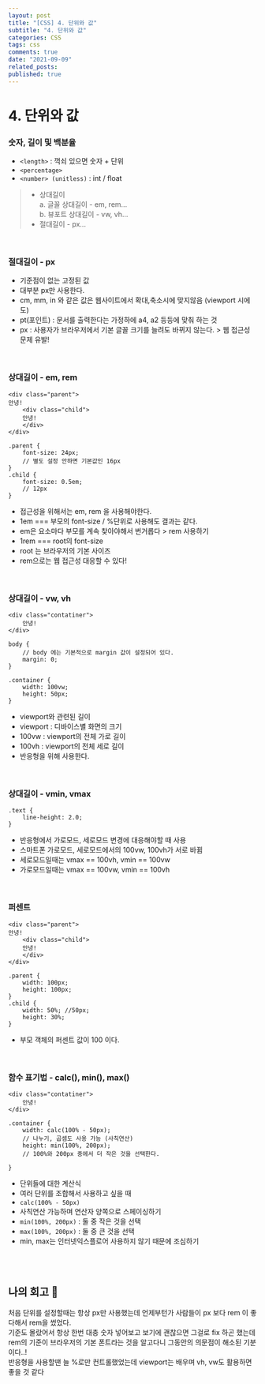 ```yaml
---
layout: post
title: "[CSS] 4. 단위와 값"
subtitle: "4. 단위와 값"
categories: CSS
tags: css
comments: true
date: "2021-09-09"
related_posts:
published: true
---
```


# 4. 단위와 값

### 숫자, 길이 및 백분율
- `<length>` : 꺽쇠 있으면 숫자 + 단위
- `<percentage>`
- `<number> (unitless)` : int / float

> - 상대길이 <br>
>a. 글꼴 상대길이 - em, rem... <br>
>b. 뷰포트 상대길이 - vw, vh... <br>
> -  절대길이 - px...

<br>


### 절대길이 - px
- 기준점이 없는 고정된 값
- 대부분 px만 사용한다.
- cm, mm, in 와 같은 값은 웹사이트에서 확대,축소시에 맞지않음 (viewport 시에도)
- pt(포인트) : 문서를 출력한다는 가정하에 a4, a2 등등에 맞춰 하는 것
- px : 사용자가 브라우저에서 기본 글꼴 크기를 늘려도 바뀌지 않는다. > 웹 접근성 문제 유발!

<br>

### 상대길이 - em, rem

````
<div class="parent">
안녕!
    <div class="child">
    안녕!
    </div>
</div>

.parent {
    font-size: 24px;
    // 별도 설정 안하면 기본값인 16px
}
.child {
    font-size: 0.5em;
    // 12px
}
````

- 접근성을 위해서는 em, rem 을 사용해야한다.
- 1em === 부모의 font-size / %단위로 사용해도 결과는 같다.
- em은 요소마다 부모를 계속 찾아야해서 번거롭다 > rem 사용하기
- 1rem === root의 font-size
- root 는 브라우저의 기본 사이즈
- rem으로는 웹 접근성 대응할 수 있다!


<br>

### 상대길이 - vw, vh

````
<div class="contatiner">
    안녕!
</div>

body {
    // body 에는 기본적으로 margin 값이 설정되어 있다.
    margin: 0;
}

.container {
    width: 100vw;
    height: 50px;
}
````

- viewport와 관련된 길이
- viewport : 디바이스별 화면의 크기
- 100vw : viewport의 전체 가로 길이
- 100vh : viewport의 전체 세로 길이 
- 반응형을 위해 사용한다.

<br>

### 상대길이 - vmin, vmax

````
.text {
    line-height: 2.0;
}
````

- 반응형에서 가로모드, 세로모드 변경에 대응해야할 때 사용
- 스마트폰 가로모드, 세로모드에서의 100vw, 100vh가 서로 바뀜
- 세로모드일때는 vmax == 100vh, vmin == 100vw
- 가로모드일때는 vmax == 100vw, vmin == 100vh

<br>

### 퍼센트

````
<div class="parent">
안녕!
    <div class="child">
    안녕!
    </div>
</div>

.parent {
    width: 100px;
    height: 100px;
}
.child {
    width: 50%; //50px;
    height: 30%;
}

````

- 부모 객체의 퍼센트 값이 100 이다.

<br>

### 함수 표기법 - calc(), min(), max()

```
<div class="contatiner">
    안녕!
</div>

.container {
    width: calc(100% - 50px);
    // 나누기, 곱셈도 사용 가능 (사칙연산)
    height: min(100%, 200px);
    // 100%와 200px 중에서 더 작은 것을 선택한다.

}
```

- 단위들에 대한 계산식
- 여러 단위를 조합해서 사용하고 싶을 때
- `calc(100% - 50px)`
- 사칙연산 가능하며 연산자 양쪽으로 스페이싱하기
- `min(100%, 200px)` : 둘 중 작은 것을 선택
- `max(100%, 200px)` : 둘 중 큰 것을 선택
- min, max는 인터넷익스플로어 사용하지 않기 때문에 조심하기



<br>



<br>

## 나의 회고 🤫
처음 단위를 설정할때는 항상 px만 사용했는데 언제부턴가 사람들이 px 보다 rem 이 좋다해서 rem을 썼었다. <br>
기준도 몰랐어서 항상 한번 대충 숫자 넣어보고 보기에 괜찮으면 그걸로 fix 하곤 했는데 <br>
rem의 기준이 브라우저의 기본 폰트라는 것을 알고다니 그동안의 의문점이 해소된 기분이다..! <br>
반응형을 사용할땐 늘 %로만 컨트롤했었는데 viewport는 배우며 vh, vw도 활용하면 좋을 것 같다 <br>

